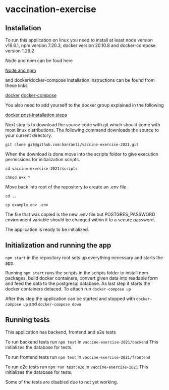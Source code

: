 # vaccination-exercise

## Installation

To run this application on linux you need to install at least node version v16.6.1, npm version 7.20.3, docker version 20.10.8 and docker-compose version 1.29.2

Node and npm can be foud here

[Node and npm](https://nodejs.org/en/)

and docker/docker-compose installation instructions can be found from these links

[docker](https://docs.docker.com/engine/install/ubuntu/)
[docker-compose](https://docs.docker.com/compose/install/)

You also need to add yourself to the docker group explained in the following

[docker post-installation steps](https://docs.docker.com/engine/install/linux-postinstall/)

Next step is to download the source code with git which should come with most linux distributions. The following command downloads the source to your current directory.

`git clone git@github.com:hanranti/vaccine-exercise-2021.git`

When the download is done move into the scripts folder to give execution permissions for initialization scripts.

`cd vaccine-exercise-2021/scripts`

`chmod u+x *`

Move back into root of the repository to create an .env file

`cd ..`

`cp example.env .env`

The file that was copied is the new .env file but POSTGRES_PASSWORD environment variable should be changed within it to a secure password.

The application is ready to be initialized.

## Initialization and running the app

`npm start` in the repository root sets up everything necessary and starts the app.

Running `npm start` runs the scripts in the scripts folder to install npm packages, build docker containers, convert given data into readable form and feed the data to the postgresql database. As last step it starts the docker containers detaced. To attach run `docker-compose up`

After this step the application can be started and stopped with `docker-compose up` and `docker-compose down`

## Running tests

This application has backend, frontend and e2e tests

To run backend tests run `npm test` in `vaccine-exercise-2021/backend` This initializes the database for tests.

To run frontend tests run `npm test` in `vaccine-exercise-2021/frontend`

To run e2e tests run `npm run test:e2e` in `vaccine-exercise-2021` This initializes the database for tests.

Some of the tests are disabled due to not yet working.